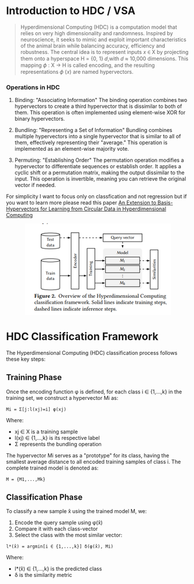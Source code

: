 # Introduction to HDC / VSA 

> Hyperdimensional Computing (HDC) is a computation model
that relies on very high dimensionality and randomness. Inspired by neuroscience, it seeks to mimic and exploit important characteristics of the animal brain while balancing
accuracy, efficiency and robustness. The central idea
is to represent inputs 𝑥 ∈ X by projecting them onto a hyperspace H = {0, 1}
𝑑,with 𝑑 ≈ 10,000 dimensions. This mapping 𝜙 : X → H is called encoding, and the resulting
representations 𝜙 (𝑥) are named hypervectors.

### Operations in HDC 

1. Binding: "Associating Information"
The binding operation combines two hypervectors to create a third hypervector that is dissimilar to both of them. This operation is often implemented using element-wise XOR for binary hypervectors.

2. Bundling: "Representing a Set of Information"
Bundling combines multiple hypervectors into a single hypervector that is similar to all of them, effectively representing their "average." This operation is implemented as an element-wise majority vote.

3. Permuting: "Establishing Order"
The permutation operation modifies a hypervector to differentiate sequences or establish order. It applies a cyclic shift or a permutation matrix, making the output dissimilar to the input. This operation is invertible, meaning you can retrieve the original vector if needed.

For simplicity I want to focus only on classfication and not regression but if you want to learn more please read this paper [An Extension to Basis-Hypervectors for Learning
from Circular Data in Hyperdimensional Computing](https://arxiv.org/pdf/2205.07920)

<p align="center">
  <img src="images/basicclassficiation.png" alt="cutegpt" width="400"/>
</p>

# HDC Classification Framework

The Hyperdimensional Computing (HDC) classification process follows these key steps:

## Training Phase
Once the encoding function φ is defined, for each class i ∈ {1,...,k} in the training set, we construct a hypervector Mi as:

```
Mi = Σ[j:l(xj)=i] φ(xj)
```

Where:
- xj ∈ X is a training sample
- l(xj) ∈ {1,...,k} is its respective label
- Σ represents the bundling operation

The hypervector Mi serves as a "prototype" for its class, having the smallest average distance to all encoded training samples of class i. The complete trained model is denoted as:

```
M = {M1,...,Mk}
```

## Classification Phase
To classify a new sample x̂ using the trained model M, we:
1. Encode the query sample using φ(x̂)
2. Compare it with each class-vector
3. Select the class with the most similar vector:

```
l*(x̂) = argmin[i ∈ {1,...,k}] δ(φ(x̂), Mi)
```

Where:
- l*(x̂) ∈ {1,...,k} is the predicted class
- δ is the similarity metric